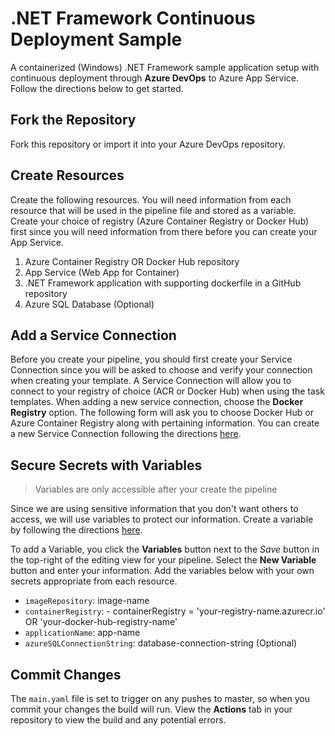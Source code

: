 # .NET Framework Continuous Deployment Sample
A containerized (Windows) .NET Framework sample application setup with continuous deployment through **Azure DevOps** to Azure App Service. Follow the directions below to get started.

## Fork the Repository
Fork this repository or import it into your Azure DevOps repository. 

## Create Resources
Create the following resources. You will need information from each resource that will be used in the pipeline file and stored as a variable. Create your choice of registry (Azure Container Registry or Docker Hub) first since you will need information from there before you can create your App Service.

1. Azure Container Registry OR Docker Hub repository
2. App Service (Web App for Container)
3. .NET Framework application with supporting dockerfile in a GitHub repository
4. Azure SQL Database (Optional)

## Add a Service Connection
Before you create your pipeline, you should first create your Service Connection since you will be asked to choose and verify your connection when creating your template. A Service Connection will allow you to connect to your registry of choice (ACR or Docker Hub) when using the task templates. When adding a new service connection, choose the **Docker Registry** option.  The following form will ask you to choose Docker Hub or Azure Container Registry along with pertaining information.  You can create a new Service Connection following the directions [here](https://docs.microsoft.com/en-us/azure/devops/pipelines/library/service-endpoints?view=azure-devops&tabs=yaml#create-new).  

 ## Secure Secrets with Variables
 > Variables are only accessible after your create the pipeline
 
Since we are using sensitive information that you don't want others to access, we will use variables to protect our information. Create a variable by following the directions [here](https://docs.microsoft.com/en-us/azure/devops/pipelines/process/variables?view=azure-devops&tabs=yaml%2Cbatch).  

To add a Variable, you click the **Variables** button next to the *Save* button in the top-right of the editing view for your pipeline.  Select the **New Variable** button and enter your information.  Add the variables below with your own secrets appropriate from each resource.

- `imageRepository`: image-name
- `containerRegistry`: - containerRegistry = 'your-registry-name.azurecr.io' OR 'your-docker-hub-registry-name'
- `applicationName`: app-name 
- `azureSQLConnectionString`: database-connection-string (Optional)
  
## Commit Changes
The `main.yaml` file is set to trigger on any pushes to master, so when you commit your changes the build will run.  View the **Actions** tab in your repository to view the build and any potential errors.
